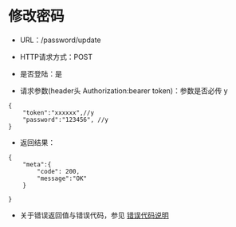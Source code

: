 # 修改密码

- URL：/password/update

- HTTP请求方式：POST

- 是否登陆：是

- 请求参数(header头 Authorization:bearer token)：参数是否必传 y

```
{
    "token":"xxxxxx",//y
    "password":"123456", //y
}
```

- 返回结果：

```
{
    "meta":{
        "code": 200,
        "message":"OK"
    } 
    
}
```

- 关于错误返回值与错误代码，参见 [错误代码说明](../README.md)


